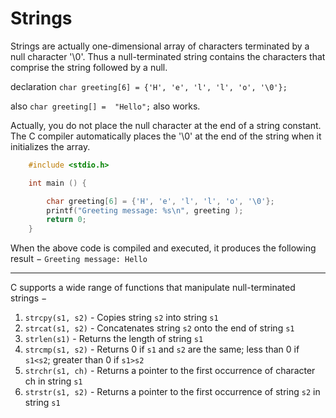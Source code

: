 # Strings

Strings are actually one-dimensional array of characters terminated by a null character '\0'. Thus a null-terminated string contains the characters that comprise the string followed by a null.

declaration ``char greeting[6] = {'H', 'e', 'l', 'l', 'o', '\0'};``

also ``char greeting[] =  "Hello";`` also works.

Actually, you do not place the null character at the end of a string constant. The C compiler automatically places the '\0' at the end of the string when it initializes the array.

```c
	#include <stdio.h>

	int main () {

		char greeting[6] = {'H', 'e', 'l', 'l', 'o', '\0'};
		printf("Greeting message: %s\n", greeting );
		return 0;
	}
```

When the above code is compiled and executed, it produces the following result − ``Greeting message: Hello``

---

C supports a wide range of functions that manipulate null-terminated strings −
1. `strcpy(s1, s2)` - Copies string `s2` into string `s1`
2. `strcat(s1, s2)` - Concatenates string `s2` onto the end of string `s1`
3. `strlen(s1)` - Returns the length of string `s1`
4. `strcmp(s1, s2)` - Returns 0 if `s1` and `s2` are the same; less than 0 if `s1<s2`; greater than 0 if `s1>s2`
5. `strchr(s1, ch)` - Returns a pointer to the first occurrence of character ch in string `s1`
6. `strstr(s1, s2)` - Returns a pointer to the first occurrence of string `s2` in string `s1`
